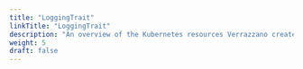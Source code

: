 ```yaml
---
title: "LoggingTrait"
linkTitle: "LoggingTrait"
description: "An overview of the Kubernetes resources Verrazzano creates for an OAM LoggingTrait"
weight: 5
draft: false
---
```

